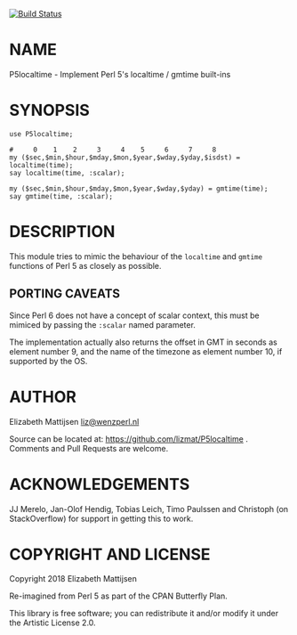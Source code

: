 [![Build Status](https://travis-ci.org/lizmat/P5localtime.svg?branch=master)](https://travis-ci.org/lizmat/P5localtime)

NAME
====

P5localtime - Implement Perl 5's localtime / gmtime built-ins

SYNOPSIS
========

    use P5localtime;

    #     0    1    2     3     4    5     6     7     8
    my ($sec,$min,$hour,$mday,$mon,$year,$wday,$yday,$isdst) = localtime(time);
    say localtime(time, :scalar);

    my ($sec,$min,$hour,$mday,$mon,$year,$wday,$yday) = gmtime(time);
    say gmtime(time, :scalar);

DESCRIPTION
===========

This module tries to mimic the behaviour of the `localtime` and `gmtime` functions of Perl 5 as closely as possible.

PORTING CAVEATS
---------------

Since Perl 6 does not have a concept of scalar context, this must be mimiced by passing the `:scalar` named parameter.

The implementation actually also returns the offset in GMT in seconds as element number 9, and the name of the timezone as element number 10, if supported by the OS.

AUTHOR
======

Elizabeth Mattijsen <liz@wenzperl.nl>

Source can be located at: https://github.com/lizmat/P5localtime . Comments and Pull Requests are welcome.

ACKNOWLEDGEMENTS
================

JJ Merelo, Jan-Olof Hendig, Tobias Leich, Timo Paulssen and Christoph (on StackOverflow) for support in getting this to work.

COPYRIGHT AND LICENSE
=====================

Copyright 2018 Elizabeth Mattijsen

Re-imagined from Perl 5 as part of the CPAN Butterfly Plan.

This library is free software; you can redistribute it and/or modify it under the Artistic License 2.0.

